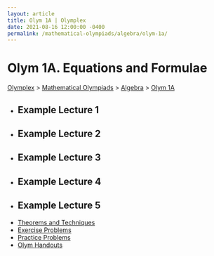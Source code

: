 ```yaml
---
layout: article
title: Olym 1A | Olymplex
date: 2021-08-16 12:00:00 -0400
permalink: /mathematical-olympiads/algebra/olym-1a/
---
```

<h1>Olym 1A. Equations and Formulae</h1>
<p><a href="https://example.com">Olymplex</a> > <a href="https://example.com">Mathematical Olympiads</a> > <a href="https://example.com">Algebra</a> > <a href="https://example.com">Olym 1A</a><p>
<div class="row">
<div class="6u 12u$(medium)">
<ul>
  <li><h2>Example Lecture 1</h2></li>
  <li><h2>Example Lecture 2</h2></li>
  <li><h2>Example Lecture 3</h2></li>
  <li><h2>Example Lecture 4</h2></li>
  <li><h2>Example Lecture 5</h2></li>
</ul>
</div>
<div class="6u$ 12u$(medium)">
<ul class="actions vertical">
  <li><l><a href="#" class="button fit big">Theorems and Techniques</a></l></li>
  <li><l><a href="#" class="button fit big">Exercise Problems</a></l></li>
  <li><l><a href="#" class="button fit big">Practice Problems</a></l></li>
  <li><l><a href="#" class="button fit big">Olym Handouts</a></l></li>
</ul>
</div>
</div>
